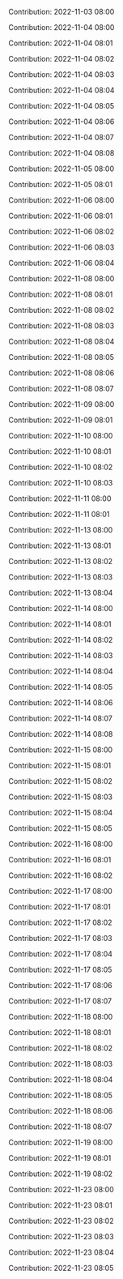 Contribution: 2022-11-03 08:00

Contribution: 2022-11-04 08:00

Contribution: 2022-11-04 08:01

Contribution: 2022-11-04 08:02

Contribution: 2022-11-04 08:03

Contribution: 2022-11-04 08:04

Contribution: 2022-11-04 08:05

Contribution: 2022-11-04 08:06

Contribution: 2022-11-04 08:07

Contribution: 2022-11-04 08:08

Contribution: 2022-11-05 08:00

Contribution: 2022-11-05 08:01

Contribution: 2022-11-06 08:00

Contribution: 2022-11-06 08:01

Contribution: 2022-11-06 08:02

Contribution: 2022-11-06 08:03

Contribution: 2022-11-06 08:04

Contribution: 2022-11-08 08:00

Contribution: 2022-11-08 08:01

Contribution: 2022-11-08 08:02

Contribution: 2022-11-08 08:03

Contribution: 2022-11-08 08:04

Contribution: 2022-11-08 08:05

Contribution: 2022-11-08 08:06

Contribution: 2022-11-08 08:07

Contribution: 2022-11-09 08:00

Contribution: 2022-11-09 08:01

Contribution: 2022-11-10 08:00

Contribution: 2022-11-10 08:01

Contribution: 2022-11-10 08:02

Contribution: 2022-11-10 08:03

Contribution: 2022-11-11 08:00

Contribution: 2022-11-11 08:01

Contribution: 2022-11-13 08:00

Contribution: 2022-11-13 08:01

Contribution: 2022-11-13 08:02

Contribution: 2022-11-13 08:03

Contribution: 2022-11-13 08:04

Contribution: 2022-11-14 08:00

Contribution: 2022-11-14 08:01

Contribution: 2022-11-14 08:02

Contribution: 2022-11-14 08:03

Contribution: 2022-11-14 08:04

Contribution: 2022-11-14 08:05

Contribution: 2022-11-14 08:06

Contribution: 2022-11-14 08:07

Contribution: 2022-11-14 08:08

Contribution: 2022-11-15 08:00

Contribution: 2022-11-15 08:01

Contribution: 2022-11-15 08:02

Contribution: 2022-11-15 08:03

Contribution: 2022-11-15 08:04

Contribution: 2022-11-15 08:05

Contribution: 2022-11-16 08:00

Contribution: 2022-11-16 08:01

Contribution: 2022-11-16 08:02

Contribution: 2022-11-17 08:00

Contribution: 2022-11-17 08:01

Contribution: 2022-11-17 08:02

Contribution: 2022-11-17 08:03

Contribution: 2022-11-17 08:04

Contribution: 2022-11-17 08:05

Contribution: 2022-11-17 08:06

Contribution: 2022-11-17 08:07

Contribution: 2022-11-18 08:00

Contribution: 2022-11-18 08:01

Contribution: 2022-11-18 08:02

Contribution: 2022-11-18 08:03

Contribution: 2022-11-18 08:04

Contribution: 2022-11-18 08:05

Contribution: 2022-11-18 08:06

Contribution: 2022-11-18 08:07

Contribution: 2022-11-19 08:00

Contribution: 2022-11-19 08:01

Contribution: 2022-11-19 08:02

Contribution: 2022-11-23 08:00

Contribution: 2022-11-23 08:01

Contribution: 2022-11-23 08:02

Contribution: 2022-11-23 08:03

Contribution: 2022-11-23 08:04

Contribution: 2022-11-23 08:05

